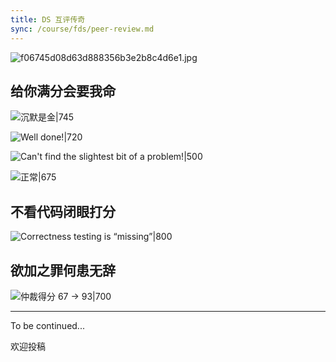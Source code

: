 ```yaml
---
title: DS 互评传奇
sync: /course/fds/peer-review.md
---
```


![f06745d08d63d888356b3e2b8c4d6e1.jpg](https://static.memset0.cn/img/v6/2024/04/02/uYndXRZf.jpg)

## 给你满分会要我命

![沉默是金|745](https://static.memset0.cn/img/v6/2024/04/03/bXdN6zTl.png)

![Well done!|720](https://static.memset0.cn/img/v6/2024/04/02/KjYay74j.png)

![Can't find the slightest bit of a problem!|500](https://static.memset0.cn/img/v6/2024/04/02/ZAKjqmki.png)

![正常|675](https://static.memset0.cn/img/v6/2024/04/03/D3MwY3Vs.png)

## 不看代码闭眼打分

![Correctness testing is “missing”|800](https://static.memset0.cn/img/v6/2024/04/02/5fWohsaA.png)

## 欲加之罪何患无辞

![仲裁得分 67 -> 93|700](https://static.memset0.cn/img/v6/2024/04/02/Fsjr9PSq.png)

---

To be continued...

欢迎投稿

